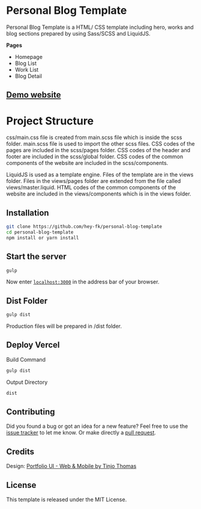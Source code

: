 # Personal Blog Template

Personal Blog Template is a HTML/ CSS template including hero, works and blog sections prepared by using Sass/SCSS and LiquidJS.

**Pages**
- Homepage
- Blog List
- Work List
- Blog Detail

## [Demo website](https://personal-blog-template.vercel.app/)

# Project Structure

css/main.css file is created from main.scss file which is inside the scss folder. 
main.scss file is used to import the other scss files. CSS codes of the pages are included in the scss/pages folder. CSS codes of the header and footer are included in the scss/global folder. CSS codes of the common components of the website are included in the scss/components.

LiquidJS is used as a template engine.
Files of the template are in the views folder.
Files in the views/pages folder are extended from the file called views/master.liquid. HTML codes of the common components of the website are included in the views/components which is in the views folder.

## Installation

```bash
git clone https://github.com/hey-fk/personal-blog-template
cd personal-blog-template
npm install or yarn install
```

## Start the server

```bash
gulp
```

Now enter [`localhost:3000`](http://localhost:3000) in the address bar of your browser.

## Dist Folder

```bash
gulp dist
```

Production files will be prepared in /dist folder.

## Deploy Vercel

Build Command
```bash
gulp dist
```

Output Directory
```bash
dist
```

## Contributing

Did you found a bug or got an idea for a new feature? Feel free to use the [issue tracker](https://github.com/hey-fk/personal-blog-template/issues) to let me know. Or make directly a [pull request](https://github.com/hey-fk/personal-blog-template/pulls).

## Credits

Design: [Portfolio UI - Web & Mobile by Tinjo Thomas](https://www.figma.com/community/file/882879599442878081)

## License

This template is released under the MIT License.